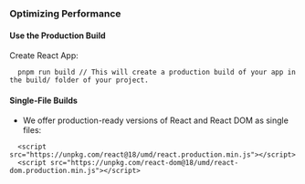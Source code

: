 ### Optimizing Performance
#### Use the Production Build
Create React App:
```
  pnpm run build // This will create a production build of your app in the build/ folder of your project.
```
#### Single-File Builds
- We offer production-ready versions of React and React DOM as single files:
```
  <script src="https://unpkg.com/react@18/umd/react.production.min.js"></script>
  <script src="https://unpkg.com/react-dom@18/umd/react-dom.production.min.js"></script>
```